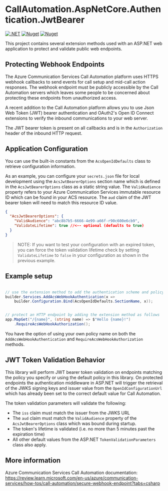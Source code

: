 # CallAutomation.AspNetCore.Authentication.JwtBearer

[![.NET](https://github.com/jasonshave/CallAutomation.AspNetCore.Authentication.JwtBearer/actions/workflows/dotnet.yml/badge.svg)](https://github.com/jasonshave/CallAutomation.AspNetCore.Authentication.JwtBearer/actions/workflows/dotnet.yml)
[![Nuget](https://github.com/jasonshave/CallAutomation.AspNetCore.Authentication.JwtBearer/actions/workflows/nuget.yml/badge.svg)](https://github.com/jasonshave/CallAutomation.AspNetCore.Authentication.JwtBearer/actions/workflows/nuget.yml)
[![Nuget](https://img.shields.io/nuget/v/CallAutomation.AspNetCore.Authentication.JwtBearer.svg?style=flat)](https://www.nuget.org/packages/CallAutomation.AspNetCore.Authentication.JwtBearer/)

This project contains several extension methods used with an ASP.NET web application to protect and validate public web endpoints.

## Protecting Webhook Endpoints

The Azure Communication Services Call Automation platform uses HTTPS webhook callbacks to send events for call setup and mid-call action responses. The webhook endpoint must be publicly accessible by the Call Automation servers which leaves some people to be concerned about protecting these endpoints from unauthorized access.

A recent addition to the Call Automation platform allows you to use Json Web Token (JWT) bearer authentication and OAuth2's Open ID Connect extensions to verify the inbound communications to your web server.

The JWT bearer token is present on all callbacks and is in the `Authorization` header of the inbound HTTP request.

## Application Configuration

You can use the built-in constants from the `AcsOpenIdDefaults` class to retrieve configuration information.

As an example, you can configure your `secrets.json` file for local development using the `AcsJwtBearerOptions` section name which is defined in the `AcsJwtBearerOptions` class as a static string value. The `ValidAudience` property refers to your Azure Communication Services immutable resource ID which can be found in your ACS resource. The `aud` claim of the JWT bearer token will need to match this resource ID value.

```json
{
  "AcsJwtBearerOptions": {
    "ValidAudience": "abc8b7b5-6666-4e99-a66f-r90c600e6cb9",
    "ValidateLifetime": true //<-- optional (defaults to true)
  }
}
```

> NOTE: If you want to test your configuration with an expired token, you can force the token validation lifetime check by setting `ValidateLifetime` to `false` in your configuration as shown in the previous example.

## Example setup

```csharp

// use the extension method to add the authentication scheme and policy and bind the configuration section name automatically.
builder.Services.AddAcsWebHookAuthentication(x => 
    builder.Configuration.Bind(AcsOpenIdDefaults.SectionName, x));


// protect an HTTP endpoint by adding the extension method as follows
app.MapGet("/{name}", (string name) => $"Hello {name}!")
    .RequireAcsWebHookAuthorization();

```

You have the option of using your own policy name on both the `AddAcsWebHookAuthentication` and `RequireAcsWebHookAuthorization` methods.

## JWT Token Validation Behavior

This library will perform JWT bearer token validation on endpoints matching the policy you specify or using the default policy in this library. On protected endpoints the authentication middleware in ASP.NET will trigger the retrieval of the JWKS signing keys and issuer value from the `OpenIdConfigurationUrl` which has already been set to the correct default value for Call Automation.

The token validation parameters will validate the following:

- The `iss` claim must match the issuer from the JWKS URL
- The `aud` claim must match the `ValidAudience` property of the `AcsJwtBearerOptions` class which was bound during startup.
- The token's lifetime is validated (i.e. no more than 5 minutes past the expiration time)
- All other default values from the ASP.NET `TokenValidationParameters` class also apply.

## More information

Azure Communication Services Call Automation documentation: https://review.learn.microsoft.com/en-us/azure/communication-services/how-tos/call-automation/secure-webhook-endpoint?tabs=csharp
